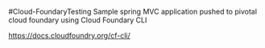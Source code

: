 
#Cloud-FoundaryTesting
Sample spring MVC application pushed to pivotal cloud foundary using Cloud Foundary CLI



https://docs.cloudfoundry.org/cf-cli/

